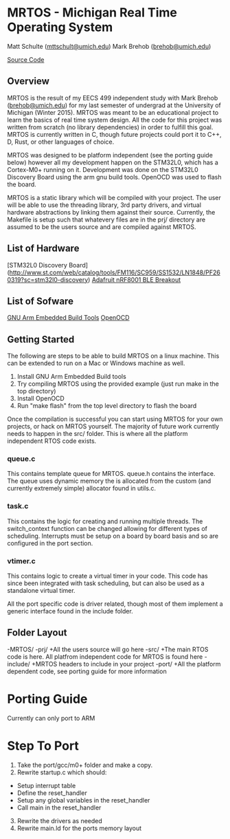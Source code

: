 MRTOS - Michigan Real Time Operating System
===========================================
Matt Schulte (mttschult@umich.edu)
Mark Brehob (brehob@umich.edu)

[Source Code](https://github.com/schultetwin1/MRTOS.git)

Overview
--------
MRTOS is the result of my EECS 499 independent study with Mark Brehob (brehob@umich.edu) for my last semester of 
undergrad at the University of Michigan (Winter 2015). MRTOS was meant to be an educational project to learn the 
basics of real time system design. All the code for this project was written from scratch (no library dependencies) in
order to fulfill this goal. MRTOS is currently written in C, though future projects could port it to C++, D, Rust, or
other languages of choice.

MRTOS was designed to be platform independent (see the porting guide below) however all my development happen on the
STM32L0, which has a Cortex-M0+ running on it. Development was done on the STM32L0 Discovery Board using the arm gnu 
build tools. OpenOCD was used to flash the board. 

MRTOS is a static library which will be compiled with your project. The user will be able to use the threading
library, 3rd party drivers, and virtual hardware abstractions by linking them against their source. Currently, the 
Makefile is setup such that whatevery files are in the prj/ directory are assumed to be the users source and are
compiled against MRTOS.

List of Hardware
----------------
[STM32L0 Discovery Board] (http://www.st.com/web/catalog/tools/FM116/SC959/SS1532/LN1848/PF260319?sc=stm32l0-discovery)
[Adafruit nRF8001 BLE Breakout](http://www.adafruit.com/products/1697)

List of Sofware
---------------
[GNU Arm Embedded Build Tools](https://launchpad.net/gcc-arm-embedded/+download)
[OpenOCD](http://openocd.org/)

Getting Started
---------------
The following are steps to be able to build MRTOS on a linux machine. This can be extended to run on a Mac or Windows
machine as well.
1. Install GNU Arm Embedded Build tools
2. Try compiling MRTOS using the provided example (just run make in the top directory)
3. Install OpenOCD
4. Run "make flash" from the top level directory to flash the board

Once the compilation is successful you can start using MRTOS for your own projects, or hack on MRTOS yourself. The 
majority of future work currently needs to happen in the src/ folder. This is where all the platform independent RTOS
code exists.

### queue.c ###
This contains template queue for MRTOS. queue.h contains the interface. The queue uses dynamic memory the is allocated
from the custom (and currently extremely simple) allocator found in utils.c. 

### task.c ###
This contains the logic for creating and running multiple threads. The switch_context function can be changed allowing
for different types of scheduling. Interrupts must be setup on a board by board basis and so are configured in the
port section.

### vtimer.c ###
This contains logic to create a virtual timer in your code. This code has since been integrated with task scheduling,
but can also be used as a standalone virtual timer.

All the port specific code is driver related, though most of them implement a generic interface found in the include 
folder.

Folder Layout
-------------
-MRTOS/
  -prj/
    +All the users source will go here
  -src/
    +The main RTOS code is here. All platfrom independent code for MRTOS is found here
  -include/
    +MRTOS headers to include in your project
  -port/
    +All the platform dependent code, see porting guide for more information


Porting Guide
=============
Currently can only port to ARM

Step To Port
============
1. Take the port/gcc/m0+ folder and make a copy.
2. Rewrite startup.c which should:
  * Setup interrupt table
  * Define the reset_handler
  * Setup any global variables in the reset_handler
  * Call main in the reset_handler
3. Rewrite the drivers as needed
4. Rewrite main.ld for the ports memory layout
